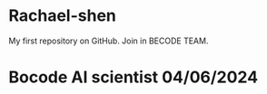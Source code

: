 # Rachael-shen
My first repository on GitHub. Join in BECODE TEAM.
# Bocode AI scientist 04/06/2024
